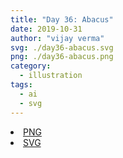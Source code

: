 ```yaml
---
title: "Day 36: Abacus"
date: 2019-10-31
author: "vijay verma"
svg: ./day36-abacus.svg
png: ./day36-abacus.png
category:
  - illustration
tags:
  - ai
  - svg
---
```

<li><a href="./day36-abacus.png" download className="btn-png">PNG</a></li>
<li><a href="./day36-abacus.svg" download className="btn-svg">SVG</a></li>
